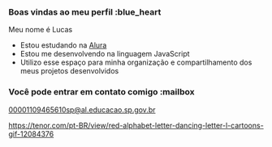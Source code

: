 ### Boas vindas ao meu perfil :blue_heart

Meu nome é Lucas 

- Estou estudando na [Alura](https://www.alura.com.br)
- Estou me desenvolvendo na linguagem JavaScript
- Utilizo esse espaço para minha organização e compartilhamento dos meus projetos desenvolvidos

### Você pode entrar em contato comigo :mailbox

00001109465610sp@al.educacao.sp.gov.br


https://tenor.com/pt-BR/view/red-alphabet-letter-dancing-letter-l-cartoons-gif-12084376
